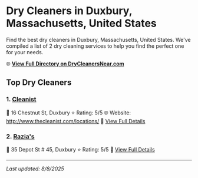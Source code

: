 # Dry Cleaners in Duxbury, Massachusetts, United States

Find the best dry cleaners in Duxbury, Massachusetts, United States. We've compiled a list of 2 dry cleaning services to help you find the perfect one for your needs.

🌐 **[View Full Directory on DryCleanersNear.com](https://drycleanersnear.com/city/US/Massachusetts/Duxbury)**

## Top Dry Cleaners

### 1. [Cleanist](https://drycleanersnear.com/dryCleaner/68819444a2f5b6ba0749a4c9/cleanist)
📍 16 Chestnut St, Duxbury
⭐ Rating: 5/5
🌐 Website: http://www.thecleanist.com/locations/
🔗 [View Full Details](https://drycleanersnear.com/dryCleaner/68819444a2f5b6ba0749a4c9/cleanist)

### 2. [Razia's](https://drycleanersnear.com/dryCleaner/68819459a2f5b6ba0749a572/razia-s)
📍 35 Depot St # 45, Duxbury
⭐ Rating: 5/5
🔗 [View Full Details](https://drycleanersnear.com/dryCleaner/68819459a2f5b6ba0749a572/razia-s)


---

*Last updated: 8/8/2025*
